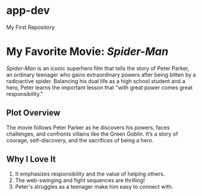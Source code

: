 # app-dev
My First Repository

# My Favorite Movie: *Spider-Man*

*Spider-Man* is an iconic superhero film that tells the story of Peter Parker, an ordinary teenager who gains extraordinary powers after being bitten by a radioactive spider. Balancing his dual life as a high school student and a hero, Peter learns the important lesson that "with great power comes great responsibility."

## Plot Overview
The movie follows Peter Parker as he discovers his powers, faces challenges, and confronts villains like the Green Goblin. It’s a story of courage, self-discovery, and the sacrifices of being a hero.

## Why I Love It
1. It emphasizes responsibility and the value of helping others.  
2. The web-swinging and fight sequences are thrilling!  
3. Peter's struggles as a teenager make him easy to connect with.  
